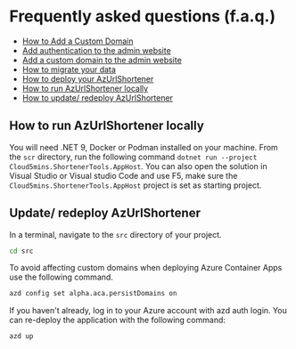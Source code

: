 # Frequently asked questions (f.a.q.)

- [How to Add a Custom Domain](./how-to-add-custom-domain.md)
- [Add authentication to the admin website](./how-to-deploy.md#add-authentication-to-the-admin-website)
- [Add a custom domain to the admin website](./how-to-add-custom-domain.md#add-a-custom-domain-to-the-admin-website)
- [How to migrate your data](./how-to-migrate-data.md)
- [How to deploy your AzUrlShortener](./how-to-deploy.md)
- [How to run AzUrlShortener locally](#how-to-run-azurlshortener-locally)
- [How to update/ redeploy AzUrlShortener](#update-redeploy-azurlshortener)



## How to run AzUrlShortener locally

You will need .NET 9, Docker or Podman installed on your machine. From the `scr` directory, run the following command `dotnet run --project Cloud5mins.ShortenerTools.AppHost`. You can also open the solution in Visual Studio or Visual studio Code and use F5, make sure the `Cloud5mins.ShortenerTools.AppHost` project is set as starting project.


## Update/ redeploy AzUrlShortener

In a terminal, navigate to the `src` directory of your project.

```bash
cd src
```

To avoid affecting custom domains when deploying Azure Container Apps use the following command. 

```bash
azd config set alpha.aca.persistDomains on
```

If you haven't already, log in to your Azure account with azd auth login. You can re-deploy the application with the following command:

```bash
azd up
```